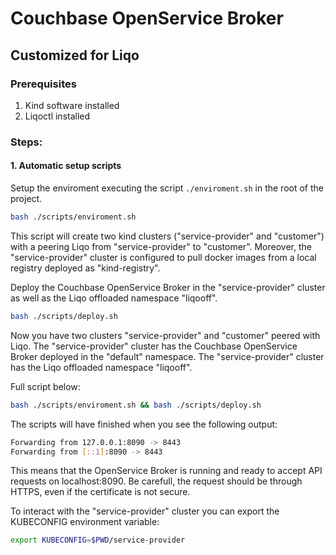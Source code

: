 # Couchbase OpenService Broker

## Customized for Liqo

### Prerequisites
1. Kind software installed
2. Liqoctl installed

### Steps:

#### 1. Automatic setup scripts
Setup the enviroment executing the script `./enviroment.sh` in the root of the project.
```bash
bash ./scripts/enviroment.sh
```
This script will create two kind clusters ("service-provider" and "customer") with a peering Liqo from "service-provider" to "customer". Moreover, the "service-provider" cluster is configured to pull docker images from a local registry deployed as "kind-registry".

Deploy the Couchbase OpenService Broker in the "service-provider" cluster as well as the Liqo offloaded namespace "liqooff".

```bash
bash ./scripts/deploy.sh
```

Now you have two clusters "service-provider" and "customer" peered with Liqo. The "service-provider" cluster has the Couchbase OpenService Broker deployed in the "default" namespace. The "service-provider" cluster has the Liqo offloaded namespace "liqooff".

Full script below:
```bash
bash ./scripts/enviroment.sh && bash ./scripts/deploy.sh
```

The scripts will have finished when you see the following output:
```bash
Forwarding from 127.0.0.1:8090 -> 8443
Forwarding from [::1]:8090 -> 8443
```
This means that the OpenService Broker is running and ready to accept API requests on localhost:8090. Be carefull, the request should be through HTTPS, even if the certificate is not secure.

To interact with the "service-provider" cluster you can export the KUBECONFIG environment variable:
```bash
export KUBECONFIG=$PWD/service-provider
```